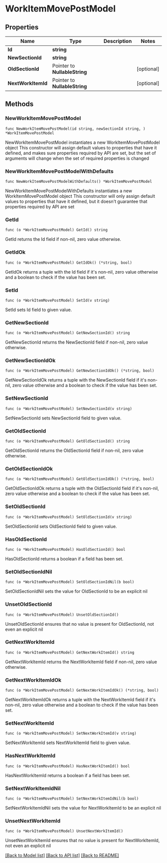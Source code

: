 # WorkItemMovePostModel

## Properties

Name | Type | Description | Notes
------------ | ------------- | ------------- | -------------
**Id** | **string** |  | 
**NewSectionId** | **string** |  | 
**OldSectionId** | Pointer to **NullableString** |  | [optional] 
**NextWorkItemId** | Pointer to **NullableString** |  | [optional] 

## Methods

### NewWorkItemMovePostModel

`func NewWorkItemMovePostModel(id string, newSectionId string, ) *WorkItemMovePostModel`

NewWorkItemMovePostModel instantiates a new WorkItemMovePostModel object
This constructor will assign default values to properties that have it defined,
and makes sure properties required by API are set, but the set of arguments
will change when the set of required properties is changed

### NewWorkItemMovePostModelWithDefaults

`func NewWorkItemMovePostModelWithDefaults() *WorkItemMovePostModel`

NewWorkItemMovePostModelWithDefaults instantiates a new WorkItemMovePostModel object
This constructor will only assign default values to properties that have it defined,
but it doesn't guarantee that properties required by API are set

### GetId

`func (o *WorkItemMovePostModel) GetId() string`

GetId returns the Id field if non-nil, zero value otherwise.

### GetIdOk

`func (o *WorkItemMovePostModel) GetIdOk() (*string, bool)`

GetIdOk returns a tuple with the Id field if it's non-nil, zero value otherwise
and a boolean to check if the value has been set.

### SetId

`func (o *WorkItemMovePostModel) SetId(v string)`

SetId sets Id field to given value.


### GetNewSectionId

`func (o *WorkItemMovePostModel) GetNewSectionId() string`

GetNewSectionId returns the NewSectionId field if non-nil, zero value otherwise.

### GetNewSectionIdOk

`func (o *WorkItemMovePostModel) GetNewSectionIdOk() (*string, bool)`

GetNewSectionIdOk returns a tuple with the NewSectionId field if it's non-nil, zero value otherwise
and a boolean to check if the value has been set.

### SetNewSectionId

`func (o *WorkItemMovePostModel) SetNewSectionId(v string)`

SetNewSectionId sets NewSectionId field to given value.


### GetOldSectionId

`func (o *WorkItemMovePostModel) GetOldSectionId() string`

GetOldSectionId returns the OldSectionId field if non-nil, zero value otherwise.

### GetOldSectionIdOk

`func (o *WorkItemMovePostModel) GetOldSectionIdOk() (*string, bool)`

GetOldSectionIdOk returns a tuple with the OldSectionId field if it's non-nil, zero value otherwise
and a boolean to check if the value has been set.

### SetOldSectionId

`func (o *WorkItemMovePostModel) SetOldSectionId(v string)`

SetOldSectionId sets OldSectionId field to given value.

### HasOldSectionId

`func (o *WorkItemMovePostModel) HasOldSectionId() bool`

HasOldSectionId returns a boolean if a field has been set.

### SetOldSectionIdNil

`func (o *WorkItemMovePostModel) SetOldSectionIdNil(b bool)`

 SetOldSectionIdNil sets the value for OldSectionId to be an explicit nil

### UnsetOldSectionId
`func (o *WorkItemMovePostModel) UnsetOldSectionId()`

UnsetOldSectionId ensures that no value is present for OldSectionId, not even an explicit nil
### GetNextWorkItemId

`func (o *WorkItemMovePostModel) GetNextWorkItemId() string`

GetNextWorkItemId returns the NextWorkItemId field if non-nil, zero value otherwise.

### GetNextWorkItemIdOk

`func (o *WorkItemMovePostModel) GetNextWorkItemIdOk() (*string, bool)`

GetNextWorkItemIdOk returns a tuple with the NextWorkItemId field if it's non-nil, zero value otherwise
and a boolean to check if the value has been set.

### SetNextWorkItemId

`func (o *WorkItemMovePostModel) SetNextWorkItemId(v string)`

SetNextWorkItemId sets NextWorkItemId field to given value.

### HasNextWorkItemId

`func (o *WorkItemMovePostModel) HasNextWorkItemId() bool`

HasNextWorkItemId returns a boolean if a field has been set.

### SetNextWorkItemIdNil

`func (o *WorkItemMovePostModel) SetNextWorkItemIdNil(b bool)`

 SetNextWorkItemIdNil sets the value for NextWorkItemId to be an explicit nil

### UnsetNextWorkItemId
`func (o *WorkItemMovePostModel) UnsetNextWorkItemId()`

UnsetNextWorkItemId ensures that no value is present for NextWorkItemId, not even an explicit nil

[[Back to Model list]](../README.md#documentation-for-models) [[Back to API list]](../README.md#documentation-for-api-endpoints) [[Back to README]](../README.md)


